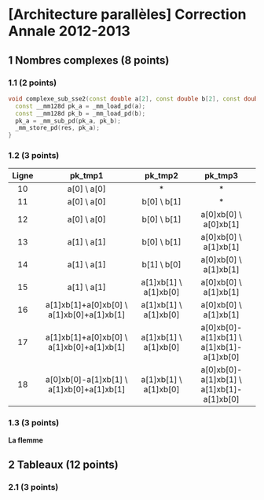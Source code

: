 # [Architecture parallèles] Correction Annale 2012-2013
## 1 Nombres complexes (8 points)
### 1.1 (2 points)

```cpp
void complexe_sub_sse2(const double a[2], const double b[2], const double res[2]){
  const __mm128d pk_a = _mm_load_pd(a);
  const __mm128d pk_b = _mm_load_pd(b);
  pk_a = _mm_sub_pd(pk_a, pk_b);
  _mm_store_pd(res, pk_a);
}
```

### 1.2 (3 points)

Ligne | pk_tmp1                                   | pk_tmp2               | pk_tmp3
:---: | :---------------------------------------: | :-------------------: | :---------------------------------------:
10    | a[0] \ a[0]                               | *                     | *
11    | a[0] \ a[0]                               | b[0] \ b[1]           | *
12    | a[0] \ a[0]                               | b[0] \ b[1]           | a[0]xb[0] \ a[0]xb[1]
13    | a[1] \ a[1]                               | b[0] \ b[1]           | a[0]xb[0] \ a[1]xb[1]
14    | a[1] \ a[1]                               | b[1] \ b[0]           | a[0]xb[0] \ a[1]xb[1]
15    | a[1] \ a[1]                               | a[1]xb[1] \ a[1]xb[0] | a[0]xb[0] \ a[1]xb[1]
16    | a[1]xb[1]+a[0]xb[0] \ a[1]xb[0]+a[1]xb[1] | a[1]xb[1] \ a[1]xb[0] | a[0]xb[0] \ a[1]xb[1]
17    | a[1]xb[1]+a[0]xb[0] \ a[1]xb[0]+a[1]xb[1] | a[1]xb[1] \ a[1]xb[0] | a[0]xb[0]-a[1]xb[1] \ a[1]xb[1]-a[1]xb[0]
18    | a[0]xb[0]-a[1]xb[1] \ a[1]xb[0]+a[1]xb[1] | a[1]xb[1] \ a[1]xb[0] | a[0]xb[0]-a[1]xb[1] \ a[1]xb[1]-a[1]xb[0]

### 1.3 (3 points)
**La flemme**

## 2 Tableaux (12 points)
### 2.1 (3 points)
